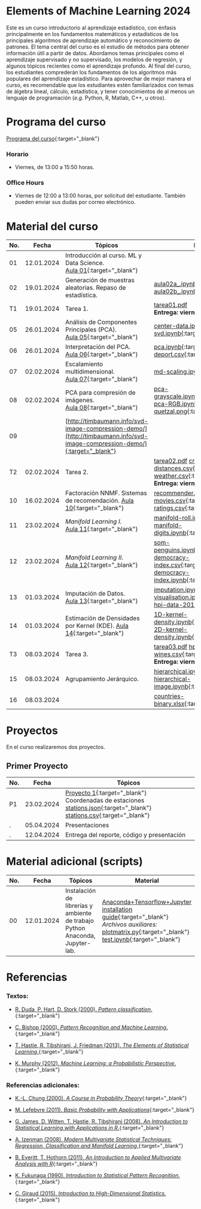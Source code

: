 # Elements of Machine Learning 2024

Este es un curso introductorio al aprendizaje estadístico, con énfasis principalmente en los fundamentos matemáticos y estadísticos de los principales algoritmos de aprendizaje automático y reconocimiento de patrones. El tema central del curso es el estudio de métodos para obtener información útil a partir de datos. Abordamos temas principales como el aprendizaje supervisado y no supervisado, los modelos de regresión, y algunos tópicos recientes como el aprendizaje profundo. Al final del curso, los estudiantes comprederán los fundamentos de los algoritmos más populares del aprendizaje estadístico. Para aprovechar de mejor manera el curso, es recomendable que los estudiantes estén familiarizados con temas de álgebra lineal, cálculo, estadística, y tener conocimientos de al menos un lenguaje de programación (*e.g.* Python, R, Matlab, C++, u otros).


# Programa del curso
<div id='id-programa'/>

[Programa del curso](programa/Programa-ml2024.pdf){:target="_blank"}

### Horario
<div id='id-horario'/>

* Viernes, de 13:00 a 15:50 horas.

### Office Hours
<div id='id-office'/>

* Viernes de 12:00 a 13:00 horas, por solicitud del estudiante. También pueden enviar sus dudas por correo electrónico.


# Material del curso
<div id='id-material'/>

**No.**  | **Fecha**    | **Tópicos**                                                | **Recursos**
-------- | ------------ | ---------------------------------------------------------- |  -------------------------------------
01       | 12.01.2024   | Introducción al curso. ML y Data Science. <br/> [Aula 01](aulas/Aula01.pdf){:target="_blank"} | 
02       | 19.01.2024   | Generación de muestras aleatorias. Repaso de estadística. | [aula02a_.ipynb](code/aula02a_.ipynb) [aula02b_.ipynb](code/aula02b_.ipynb){:target="_blank"}
T1       | 19.01.2024   | Tarea 1. | [tarea01.pdf](listas/tarea01.pdf) <br/> **Entrega: viernes 2 de febrero.** 
05       | 26.01.2024   | Análisis de Componentes Principales (PCA). <br/> [Aula 05](aulas/Aula05.pdf){:target="_blank"} | [center-data.ipynb](code/center-data.ipynb) [svd.ipynb](code/svd.ipynb){:target="_blank"} 
06       | 26.01.2024   | Interpretación del PCA. <br/> [Aula 06](aulas/Aula06.pdf){:target="_blank"} | [pca.ipynb](code/pca.ipynb){:target="_blank"} [deport.csv](code/deport.csv){:target="_blank"}
07       | 02.02.2024   | Escalamiento multidimensional. <br/> [Aula 07](aulas/Aula07.pdf){:target="_blank"}   | [md-scaling.ipynb](code/md-scaling.ipynb){:target="_blank"} 
08       | 02.02.2024   | PCA para compresión de imágenes. <br/> [Aula 08](aulas/Aula08.pdf){:target="_blank"}  | [pca-grayscale.ipynb](code/pca-grayscale.ipynb){:target="_blank"} [pca-RGB.ipynb](code/pca-RGB.ipynb){:target="_blank"} [quetzal.png](code/quetzal.png){:target="_blank"}
09       |              | [http://timbaumann.info/svd-image-compression-demo/](http://timbaumann.info/svd-image-compression-demo/){:target="_blank"} | 
T2       | 02.02.2024   | Tarea 2. | [tarea02.pdf](listas/tarea02.pdf) [crimes.dat](listas/crimes.dat) [distances.csv](listas/distances.csv){:target="_blank"} [weather.csv](listas/weather.csv){:target="_blank"} <br/> **Entrega: viernes 16 de febrero.** 
10       | 16.02.2024   | Factoración NNMF. Sistemas de recomendación. [Aula 10](aulas/Aula10.pdf){:target="_blank"}  | [recommender.ipynb](code/recommender.ipynb){:target="_blank"} [movies.csv](code/movies.csv){:target="_blank"} [ratings.csv](code/ratings.csv){:target="_blank"} 
11       | 23.02.2024   | *Manifold Learning I*. <br/> [Aula 11](aulas/Aula11.pdf){:target="_blank"} | [manifold-roll.ipynb](code/manifold-roll.ipynb){:target="_blank"} [manifold-digits.ipynb](code/manifold-digits.ipynb){:target="_blank"}
12       | 23.02.2024   | *Manifold Learning II*. <br/> [Aula 12](aulas/Aula12.pdf){:target="_blank"} | [som-penguins.ipynb](code/som-penguins.ipynb){:target="_blank"}  [democracy-index.csv](code/democracy-index.csv){:target="_blank"} [democracy-index.ipynb](code/democracy-index.ipynb){:target="_blank"} 
13       | 01.03.2024   | Imputación de Datos. <br/> [Aula 13](aulas/Aula13.pdf){:target="_blank"}  | [imputation.ipynb](code/imputation.ipynb){:target="_blank"} [visualisation.ipynb](code/visualisation.ipynb){:target="_blank"} [hpi-data-2016.csv](code/hpi-data-2016.csv){:target="_blank"} 
14       | 01.03.2024   | Estimación de Densidades por Kernel (KDE). [Aula 14](aulas/Aula14.pdf){:target="_blank"}  | [1D-kernel-density.ipynb](code/1D-kernel-density.ipynb){:target="_blank"} <br/> [2D-kernel-density.ipynb](code/2D-kernel-density.ipynb){:target="_blank"} 
T3       | 08.03.2024   | Tarea 3. | [tarea03.pdf](listas/tarea03.pdf) [hpi-data-2016.csv](code/hpi-data-2016.csv) [wines.csv](listas/wines.csv){:target="_blank"} <br/> **Entrega: viernes 22 de marzo.** 
15       | 08.03.2024   | Agrupamiento Jerárquico. <br/> | [hierarchical.ipynb](code/hierarchical.ipynb){:target="_blank"} [hierarchical-image.ipynb](code/hierarchical-image.ipynb){:target="_blank"} 
16       | 08.03.2024   | <br/> | [countries-binary.xlsx](code/countries-binary.xlsx){:target="_blank"} 


# Proyectos
<div id='id-proj'/>

En el curso realizaremos dos proyectos.

## Primer Proyecto

**No.**  | **Fecha**    | **Tópicos**                                                         
-------- | ------------ | ------------------------------------------------------------------- 
P1       | 23.02.2024   | [Proyecto 1](proyectos/Proyecto1_ml2024.pdf){:target="_blank"} <br/> Coordenadas de estaciones [stations.json](proyectos/stations.json){:target="_blank"} [stations.csv](proyectos/stations.csv){:target="_blank"} 
.        | 05.04.2024   | Presentaciones 
.        | 12.04.2024   | Entrega del reporte, código y presentación 


# Material adicional (scripts)
<div id='id-labs'/>

  **No.**  | **Fecha**    | **Tópicos**                                                         | **Material**
  -------- | ------------ | ------------------------------------------------------------------- |  -------------------------------------
  00       | 12.01.2024   | Instalación de librerías y ambiente de trabajo Python Anaconda, Jupyter-lab.  | [Anaconda+Tensorflow+Jupyter installation guide](otros/Anaconda+Tensorflow+Jupyter_installation_guide.pdf){:target="_blank"} <br/> *Archivos auxiliares:* [plotmatrix.py](otros/plotmatrix.py){:target="_blank"} [test.ipynb](otros/test.ipynb){:target="_blank"}

  
# Referencias
<div id='id-ref'/>

### Textos:

* [R. Duda, P. Hart, D. Stork (2000). *Pattern classification*.](http://library.lol/main/5858DCFE63D714C5C42F433D5F821631){:target="_blank"}

* [C. Bishop (2000). *Pattern Recognition and Machine Learning*.](http://library.lol/main/B616EF565E2D48AE23EE2E19D7B0ADD2){:target="_blank"}

* [T. Hastie, R. Tibshirani, J. Friedman (2013). *The Elements of Statistical Learning*.](http://library.lol/main/5F88A9F135B7AB31FBCF1729412560DC){:target="_blank"}

* [K. Murphy (2012). *Machine Learning: a Probabilistic Perspective*.](http://library.lol/main/8ECFEEB2E1F9A19C770FBA1FF85FA566){:target="_blank"}

### Referencias adicionales:

* [K.-L. Chung (2000). *A Course in Probability Theory*](http://library.lol/main/6B122D4F68618DB5F1893F0296CB2491){:target="_blank"}

* [M. Lefebvre (2011). *Basic Probability with Applications*](http://library.lol/main/F3B9314CA31E0289D5FCD6EEDA01308A){:target="_blank"}

* [G. James, D. Witten, T. Hastie, R. Tibshirani (2008). *An Introduction to Statistical Learning with Applications in R*.](http://library.lol/main/1E48B8220FEE4CD9D192F4ED5020F2DA){:target="_blank"}

* [A. Izenman (2008). *Modern Multivariate Statistical Techniques: Regression, Classification and Manifold Learning*.](http://library.lol/main/B5E1DA4CD9133B468CA730402BBC7117){:target="_blank"}

* [B. Everitt, T. Hothorn (2011). *An Introduction to Applied Multivariate Analysis with R*](http://library.lol/main/83BD38DABC018FE79C6AEEF726BF20D7){:target="_blank"}

* [K. Fukunaga (1990). *Introduction to Statistical Pattern Recognition*.](http://library.lol/main/F1FC9B38F5E9F245C7CDE3AFEDED4D06){:target="_blank"}

* [C. Giraud (2015). *Introduction to High-Dimensional Statistics*.](http://library.lol/main/38E216C9EFA26C09F5A2324BC3122F92){:target="_blank"}

